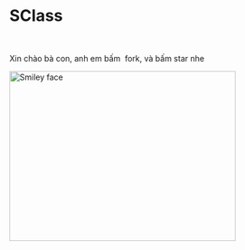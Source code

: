 # SClass 
<!DOCTYPE html>
<html lang="en">
  <head>
  </head>
  <body>
    <p>Xin chào bà con, anh em bấm  fork, và bấm star nhe</p>
    <img src="https://media.giphy.com/media/MfIGtdhq6Q9aM/giphy.gif" alt="Smiley face" height="300" width="400">
  </body>
</html>
